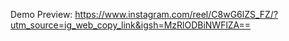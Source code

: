 Demo Preview: https://www.instagram.com/reel/C8wG6lZS_FZ/?utm_source=ig_web_copy_link&igsh=MzRlODBiNWFlZA==
